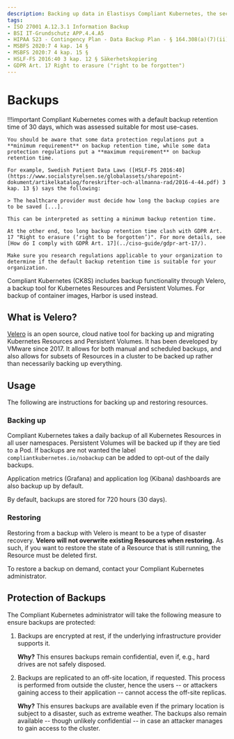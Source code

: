 ```yaml
---
description: Backing up data in Elastisys Compliant Kubernetes, the security-focused Kubernetes distribution.
tags:
- ISO 27001 A.12.3.1 Information Backup
- BSI IT-Grundschutz APP.4.4.A5
- HIPAA S23 - Contingency Plan - Data Backup Plan - § 164.308(a)(7)(ii)(A)
- MSBFS 2020:7 4 kap. 14 §
- MSBFS 2020:7 4 kap. 15 §
- HSLF-FS 2016:40 3 kap. 12 § Säkerhetskopiering
- GDPR Art. 17 Right to erasure ("right to be forgotten")
---
```


# Backups

!!!important
    Compliant Kubernetes comes with a default backup retention time of 30 days, which was assessed suitable for most use-cases.

    You should be aware that some data protection regulations put a **minimum requirement** on backup retention time, while some data protection regulations put a **maximum requirement** on backup retention time.

    For example, Swedish Patient Data Laws ([HSLF-FS 2016:40](https://www.socialstyrelsen.se/globalassets/sharepoint-dokument/artikelkatalog/foreskrifter-och-allmanna-rad/2016-4-44.pdf) 3 kap. 13 §) says the following:

    > The healthcare provider must decide how long the backup copies are to be saved [...].

    This can be interpreted as setting a minimum backup retention time.

    At the other end, too long backup retention time clash with GDPR Art. 17 "Right to erasure (‘right to be forgotten’)". For more details, see [How do I comply with GDPR Art. 17](../ciso-guide/gdpr-art-17/).

    Make sure you research regulations applicable to your organization to determine if the default backup retention time is suitable for your organization.

Compliant Kubernetes (CK8S) includes backup functionality through Velero, a backup tool for Kubernetes Resources and Persistent Volumes. For backup of container images, Harbor is used instead.

## What is Velero?

[Velero](https://velero.io/) is an open source, cloud native tool for backing up and migrating Kubernetes Resources and Persistent Volumes. It has been developed by VMware since 2017. It allows for both manual and scheduled backups, and also allows for subsets of Resources in a cluster to be backed up rather than necessarily backing up everything.

## Usage

The following are instructions for backing up and restoring resources.

### Backing up

<!--user-demo-backup-start-->

Compliant Kubernetes takes a daily backup of all Kubernetes Resources in all user namespaces. Persistent Volumes will be backed up if they are tied to a Pod. If backups are not wanted the label `compliantkubernetes.io/nobackup` can be added to opt-out of the daily backups.

Application metrics (Grafana) and application log (Kibana) dashboards are also backup up by default.

By default, backups are stored for 720 hours (30 days).

<!--user-demo-backup-end-->

### Restoring

<!--user-demo-restore-start-->
Restoring from a backup with Velero is meant to be a type of disaster recovery. **Velero will not overwrite existing Resources when restoring.** As such, if you want to restore the state of a Resource that is still running, the Resource must be deleted first.

To restore a backup on demand, contact your Compliant Kubernetes administrator.
<!--user-demo-restore-end-->

## Protection of Backups

The Compliant Kubernetes administrator will take the following measure to ensure backups are protected:

1. Backups are encrypted at rest, if the underlying infrastructure provider supports it.

    **Why?** This ensures backups remain confidential, even if, e.g., hard drives are not safely disposed.

2. Backups are replicated to an off-site location, if requested. This process is performed from outside the cluster, hence the users -- or attackers gaining access to their application -- cannot access the off-site replicas.

    **Why?** This ensures backups are available even if the primary location is subject to a disaster, such as extreme weather. The backups also remain available -- though unlikely confidential -- in case an attacker manages to gain access to the cluster.

<!--

!!!note
    This safeguard is pending an internal investigation and process change.

3. The buckets holding the backups are configured with [object lock](https://docs.safespring.com/storage/object-locking/), if the underlying cloud provider supports it. This means that backups cannot be modified or erase until a given retention time, even with privileged credentials.

    **Why?** This ensures backups are available -- though unlikely confidential -- even if the whole Compliant Kubernetes environment is compromised.
-->
